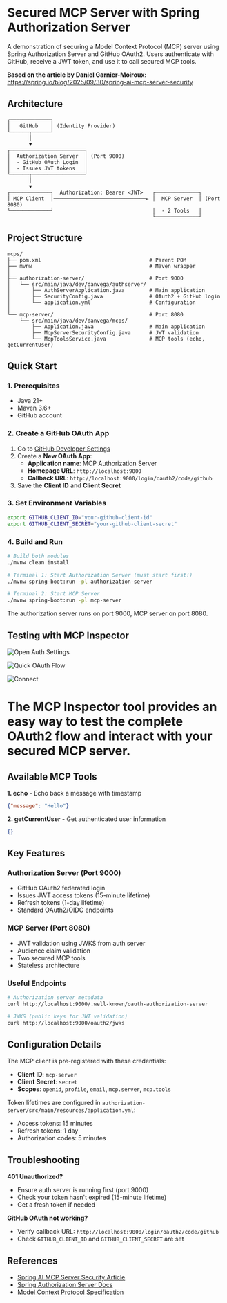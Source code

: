 # Secured MCP Server with Spring Authorization Server

A demonstration of securing a Model Context Protocol (MCP) server using Spring Authorization Server and GitHub OAuth2. Users authenticate with GitHub, receive a JWT token, and use it to call secured MCP tools.

**Based on the article by Daniel Garnier-Moiroux:**
https://spring.io/blog/2025/09/30/spring-ai-mcp-server-security

## Architecture

```
┌─────────────┐
│   GitHub    │ (Identity Provider)
└──────┬──────┘
       │
       ▼
┌────────────────────────┐
│  Authorization Server  │ (Port 9000)
│  - GitHub OAuth Login  │
│  - Issues JWT tokens   │
└──────┬─────────────────┘
       │
       ▼
┌─────────────┐  Authorization: Bearer <JWT>   ┌──────────────┐
│ MCP Client  │──────────────────────────────► │  MCP Server  │ (Port 8080)
└─────────────┘                                │  - 2 Tools   │
                                               └──────────────┘
```

## Project Structure

```
mcps/
├── pom.xml                                   # Parent POM
├── mvnw                                      # Maven wrapper
│
├── authorization-server/                     # Port 9000
│   └── src/main/java/dev/danvega/authserver/
│       ├── AuthServerApplication.java        # Main application
│       ├── SecurityConfig.java               # OAuth2 + GitHub login
│       └── application.yml                   # Configuration
│
└── mcp-server/                               # Port 8080
    └── src/main/java/dev/danvega/mcps/
        ├── Application.java                  # Main application
        ├── McpServerSecurityConfig.java      # JWT validation
        └── McpToolsService.java              # MCP tools (echo, getCurrentUser)
```

## Quick Start

### 1. Prerequisites

- Java 21+
- Maven 3.6+
- GitHub account

### 2. Create a GitHub OAuth App

1. Go to [GitHub Developer Settings](https://github.com/settings/developers)
2. Create a **New OAuth App**:
   - **Application name**: MCP Authorization Server
   - **Homepage URL**: `http://localhost:9000`
   - **Callback URL**: `http://localhost:9000/login/oauth2/code/github`
3. Save the **Client ID** and **Client Secret**

### 3. Set Environment Variables

```bash
export GITHUB_CLIENT_ID="your-github-client-id"
export GITHUB_CLIENT_SECRET="your-github-client-secret"
```

### 4. Build and Run

```bash
# Build both modules
./mvnw clean install

# Terminal 1: Start Authorization Server (must start first!)
./mvnw spring-boot:run -pl authorization-server

# Terminal 2: Start MCP Server
./mvnw spring-boot:run -pl mcp-server
```

The authorization server runs on port 9000, MCP server on port 8080.

## Testing with MCP Inspector

![Open Auth Settings](./images/open_auth_settings.png)

![Quick OAuth Flow](./images/quick_oauth_flow.png)

![Connect](./images/connect.png)

The MCP Inspector tool provides an easy way to test the complete OAuth2 flow and interact with your secured MCP server.
=
## Available MCP Tools

**1. echo** - Echo back a message with timestamp
```json
{"message": "Hello"}
```

**2. getCurrentUser** - Get authenticated user information
```json
{}
```

## Key Features

### Authorization Server (Port 9000)
- GitHub OAuth2 federated login
- Issues JWT access tokens (15-minute lifetime)
- Refresh tokens (1-day lifetime)
- Standard OAuth2/OIDC endpoints

### MCP Server (Port 8080)
- JWT validation using JWKS from auth server
- Audience claim validation
- Two secured MCP tools
- Stateless architecture

### Useful Endpoints

```bash
# Authorization server metadata
curl http://localhost:9000/.well-known/oauth-authorization-server

# JWKS (public keys for JWT validation)
curl http://localhost:9000/oauth2/jwks
```

## Configuration Details

The MCP client is pre-registered with these credentials:
- **Client ID**: `mcp-server`
- **Client Secret**: `secret`
- **Scopes**: `openid`, `profile`, `email`, `mcp.server`, `mcp.tools`

Token lifetimes are configured in `authorization-server/src/main/resources/application.yml`:
- Access tokens: 15 minutes
- Refresh tokens: 1 day
- Authorization codes: 5 minutes

## Troubleshooting

**401 Unauthorized?**
- Ensure auth server is running first (port 9000)
- Check your token hasn't expired (15-minute lifetime)
- Get a fresh token if needed

**GitHub OAuth not working?**
- Verify callback URL: `http://localhost:9000/login/oauth2/code/github`
- Check `GITHUB_CLIENT_ID` and `GITHUB_CLIENT_SECRET` are set

## References

- [Spring AI MCP Server Security Article](https://spring.io/blog/2025/09/30/spring-ai-mcp-server-security)
- [Spring Authorization Server Docs](https://docs.spring.io/spring-authorization-server/reference/)
- [Model Context Protocol Specification](https://modelcontextprotocol.io/specification)
